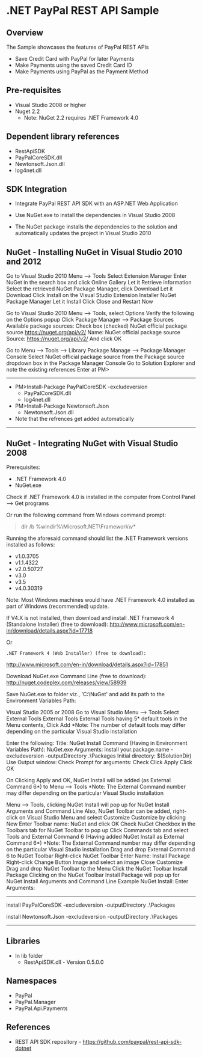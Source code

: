 .NET PayPal REST API Sample
===========================


Overview
--------
The Sample showcases the features of PayPal REST APIs
*	Save Credit Card with PayPal for later Payments
*	Make Payments using the saved Credit Card ID
*	Make Payments using PayPal as the Payment Method


Pre-requisites
--------------
*	Visual Studio 2008 or higher
*	Nuget 2.2 
	*	Note: NuGet 2.2 requires .NET Framework 4.0


Dependent library references
----------------------------
*	RestApiSDK
*	PayPalCoreSDK.dll
*	Newtonsoft.Json.dll
*	log4net.dll

	
SDK Integration
---------------
*	Integrate PayPal REST API SDK with an ASP.NET Web Application

*	Use NuGet.exe to install the dependencies in Visual Studio 2008

*	The NuGet package installs the dependencies to the solution and automatically updates the project in Visual Studio 2010


NuGet - Installing NuGet in Visual Studio 2010 and 2012
-------------------------------------------------------

Go to Visual Studio 2010 Menu --> Tools
Select Extension Manager
Enter NuGet in the search box and click Online Gallery
Let it Retrieve information
Select the retrieved NuGet Package Manager, click Download
Let it Download
Click Install on the Visual Studio Extension Installer NuGet Package Manager
Let it Install
Click Close and Restart Now

Go to Visual Studio 2010 Menu --> Tools, select Options
Verify the following on the Options popup
Click Package Manager --> Package Sources
Available package sources:
Check box (checked) NuGet official package source
https://nuget.org/api/v2/
Name: NuGet official package source
Source: https://nuget.org/api/v2/
And click OK
 
Go to Menu --> Tools --> Library Package Manage --> Package Manager Console
Select NuGet official package source from the Package source dropdown box in the Package Manager Console
Go to Solution Explorer and note the existing references
Enter at PM>
*******************************************

*	PM>Install-Package PayPalCoreSDK -excludeversion
	*	PayPalCoreSDK.dll
	*	log4net.dll
*	PM>Install-Package Newtonsoft.Json
	*	Newtonsoft.Json.dll
*	Note that the refrences get added automatically	
	
*******************************************

	
NuGet - Integrating NuGet with Visual Studio 2008
-------------------------------------------------

Prerequisites:
*	.NET Framework 4.0
*	NuGet.exe
	
Check if .NET Framework 4.0 is installed in the computer from Control Panel --> Get programs

Or run the following command from Windows command prompt:
>dir  /b  %windir%\Microsoft.NET\Framework\v*

Running the aforesaid command should list the .NET Framework versions installed as follows:
*	v1.0.3705
*	v1.1.4322
*	v2.0.50727
*	v3.0
*	v3.5
*	v4.0.30319

Note: Most Windows machines would have .NET Framework 4.0 installed as part of Windows (recommended) update.

If V4.X is not installed, then download and install
	.NET Framework 4 (Standalone Installer) (free to download):
http://www.microsoft.com/en-in/download/details.aspx?id=17718

Or

	.NET Framework 4 (Web Installer) (free to download):
http://www.microsoft.com/en-in/download/details.aspx?id=17851

Download NuGet.exe Command Line (free to download): http://nuget.codeplex.com/releases/view/58939

Save NuGet.exe to folder viz., 'C:\NuGet' and add its path to the Environment Variables Path:

Visual Studio 2005 or 2008
Go to Visual Studio Menu --> Tools
Select External Tools
External Tools
External Tools having 5* default tools in the Menu contents, Click Add
*Note: The number of default tools may differ depending on the particular Visual Studio installation
 
Enter the following:
Title: NuGet Install
Command (Having in Environment Variables Path): NuGet.exe
Arguments: install your.package.name -excludeversion -outputDirectory .\Packages
Initial directory: $(SolutionDir)
Use Output window: Check
Prompt for arguments: Check
Click Apply
Click OK

On Clicking Apply and OK, NuGet Install will be added (as External Command 6*) to Menu --> Tools
*Note: The External Command number may differ depending on the particular Visual Studio installation

Menu --> Tools, clicking NuGet Install will pop up for NuGet Install Arguments and Command Line
Also, NuGet Toolbar can be added, right-click on Visual Studio Menu and select Customize
Customize by clicking New
Enter Toolbar name: NuGet and click OK
Check NuGet Checkbox in the Toolbars tab for NuGet Toolbar to pop up
Click Commands tab and select Tools and External Command 6 (Having added NuGet Install as External Command 6*) 
*Note: The External Command number may differ depending on the particular Visual Studio installation
Drag and drop External Command 6 to NuGet Toolbar
Right-click NuGet Toolbar
Enter Name: Install Package
Right-click Change Button Image and select an image
Close Customize
Drag and drop NuGet Toolbar to the Menu
Click the NuGet Toolbar Install Package
Clicking on the NuGet Toolbar Install Package will pop up for NuGet Install Arguments and Command Line
Example NuGet Install:
Enter Arguments: 
*******************************************

install PayPalCoreSDK -excludeversion -outputDirectory .\Packages
		
install Newtonsoft.Json -excludeversion -outputDirectory .\Packages
	
*******************************************


Libraries
---------
*	In lib folder
	*	RestApiSDK.dll - Version 0.5.0.0

	
Namespaces
----------
*	PayPal
*	PayPal.Manager
*	PayPal.Api.Payments
	
References
----------

*	REST API SDK repository - https://github.com/paypal/rest-api-sdk-dotnet
